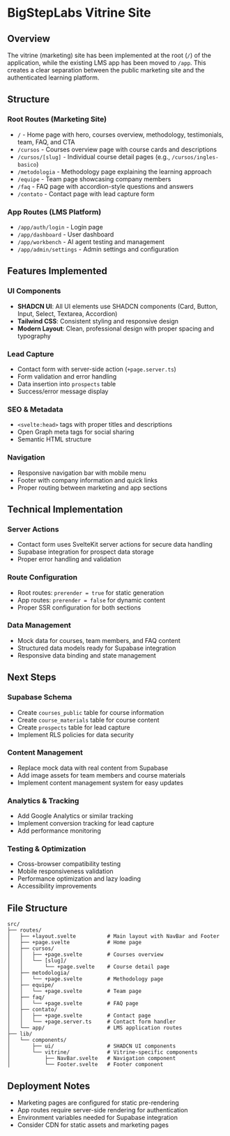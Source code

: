 # BigStepLabs Vitrine Site

## Overview

The vitrine (marketing) site has been implemented at the root (`/`) of the application, while the existing LMS app has been moved to `/app`. This creates a clear separation between the public marketing site and the authenticated learning platform.

## Structure

### Root Routes (Marketing Site)

- `/` - Home page with hero, courses overview, methodology, testimonials, team, FAQ, and CTA
- `/cursos` - Courses overview page with course cards and descriptions
- `/cursos/[slug]` - Individual course detail pages (e.g., `/cursos/ingles-basico`)
- `/metodologia` - Methodology page explaining the learning approach
- `/equipe` - Team page showcasing company members
- `/faq` - FAQ page with accordion-style questions and answers
- `/contato` - Contact page with lead capture form

### App Routes (LMS Platform)

- `/app/auth/login` - Login page
- `/app/dashboard` - User dashboard
- `/app/workbench` - AI agent testing and management
- `/app/admin/settings` - Admin settings and configuration

## Features Implemented

### UI Components

- **SHADCN UI**: All UI elements use SHADCN components (Card, Button, Input, Select, Textarea, Accordion)
- **Tailwind CSS**: Consistent styling and responsive design
- **Modern Layout**: Clean, professional design with proper spacing and typography

### Lead Capture

- Contact form with server-side action (`+page.server.ts`)
- Form validation and error handling
- Data insertion into `prospects` table
- Success/error message display

### SEO & Metadata

- `<svelte:head>` tags with proper titles and descriptions
- Open Graph meta tags for social sharing
- Semantic HTML structure

### Navigation

- Responsive navigation bar with mobile menu
- Footer with company information and quick links
- Proper routing between marketing and app sections

## Technical Implementation

### Server Actions

- Contact form uses SvelteKit server actions for secure data handling
- Supabase integration for prospect data storage
- Proper error handling and validation

### Route Configuration

- Root routes: `prerender = true` for static generation
- App routes: `prerender = false` for dynamic content
- Proper SSR configuration for both sections

### Data Management

- Mock data for courses, team members, and FAQ content
- Structured data models ready for Supabase integration
- Responsive data binding and state management

## Next Steps

### Supabase Schema

- Create `courses_public` table for course information
- Create `course_materials` table for course content
- Create `prospects` table for lead capture
- Implement RLS policies for data security

### Content Management

- Replace mock data with real content from Supabase
- Add image assets for team members and course materials
- Implement content management system for easy updates

### Analytics & Tracking

- Add Google Analytics or similar tracking
- Implement conversion tracking for lead capture
- Add performance monitoring

### Testing & Optimization

- Cross-browser compatibility testing
- Mobile responsiveness validation
- Performance optimization and lazy loading
- Accessibility improvements

## File Structure

```
src/
├── routes/
│   ├── +layout.svelte          # Main layout with NavBar and Footer
│   ├── +page.svelte            # Home page
│   ├── cursos/
│   │   ├── +page.svelte        # Courses overview
│   │   └── [slug]/
│   │       └── +page.svelte    # Course detail page
│   ├── metodologia/
│   │   └── +page.svelte        # Methodology page
│   ├── equipe/
│   │   └── +page.svelte        # Team page
│   ├── faq/
│   │   └── +page.svelte        # FAQ page
│   ├── contato/
│   │   ├── +page.svelte        # Contact page
│   │   └── +page.server.ts     # Contact form handler
│   └── app/                    # LMS application routes
├── lib/
│   └── components/
│       ├── ui/                 # SHADCN UI components
│       └── vitrine/            # Vitrine-specific components
│           ├── NavBar.svelte   # Navigation component
│           └── Footer.svelte   # Footer component
```

## Deployment Notes

- Marketing pages are configured for static pre-rendering
- App routes require server-side rendering for authentication
- Environment variables needed for Supabase integration
- Consider CDN for static assets and marketing pages
